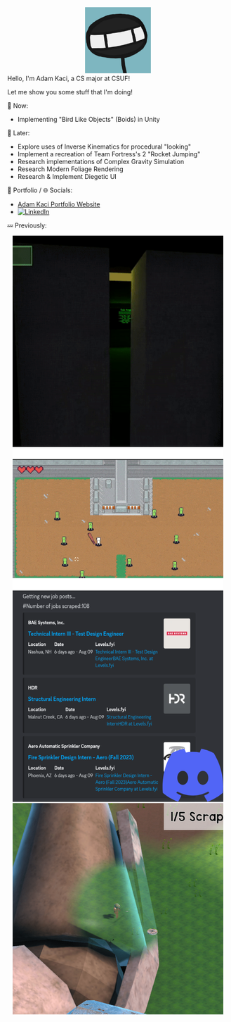 <div align="center">
<img src="Images/Stickguy.png" width="150">
</div>
Hello, I'm Adam Kaci, a CS major at CSUF!

Let me show you some stuff that I'm doing!

:speech_balloon: Now:
- Implementing "Bird Like Objects" (Boids) in Unity

:thought_balloon: Later:
- Explore uses of Inverse Kinematics for procedural "looking"
- Implement a recreation of Team Fortress's 2 "Rocket Jumping"
- Research implementations of Complex Gravity Simulation
- Research Modern Foliage Rendering
- Research & Implement Diegetic UI

📝 Portfolio / 🌐 Socials:
- <a href = "https://adamkaciportfolio.myportfolio.com/work"> Adam Kaci Portfolio Website</a> </br>
- [![LinkedIn](https://img.shields.io/badge/-LinkedIn-0077B5?style=flat&logo=linkedin&logoColor=white)](https://www.linkedin.com/in/adam-kaci-70694a24b/) </br>

:zzz: Previously:

<div align="center">
  <a href="https://stickguy101.itch.io/disquietude"><img src="Images/Disquietude.gif" width="480"></a>
  <a href="https://github.com/Adam101k/2-The-Vault"><img src="Images/ToTheVault.gif" width="480"></a> </br>
  <a href="https://github.com/Adam101k/Internship-Discord-Bot"><img src="Images/DiscordBot.png" width="480"></a>
  <a href="https://github.com/Adam101k/Unity-Shipment"><img src="Images/Shipment.png" width="480"></a></br>
</br>
</div>
